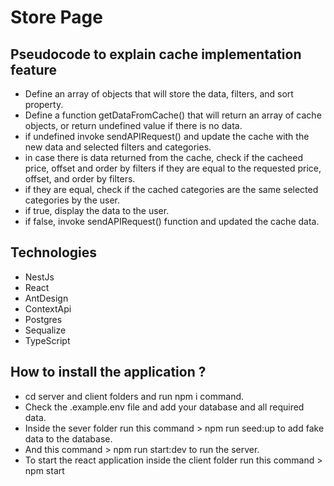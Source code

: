 # Store Page
## Pseudocode to explain cache implementation feature
- Define an array of objects that will store the data, filters, and sort property.
- Define a function getDataFromCache() that will return an array of cache objects, or return undefined value if there is no data.
- if undefined invoke sendAPIRequest() and update the cache with the new data and selected filters and categories.
- in case there is data returned from the cache, check if the cacheed price, offset and order by filters if they are equal to the requested price, offset, and order by filters.
- if they are equal, check if the cached categories are the same selected categories by the user.
- if true, display the data to the user.
- if false, invoke sendAPIRequest() function and updated the cache data.

## Technologies
- NestJs
- React
- AntDesign
- ContextApi
- Postgres
- Sequalize
- TypeScript
## How to install the application ? 
- cd server and client folders and run npm i command.
- Check the .example.env file and add your database and all required data.
- Inside the sever folder run this command > npm run seed:up to add fake data to the database.
- And this command > npm run start:dev to run the server.
- To start the react application inside the client folder run this command > npm start

